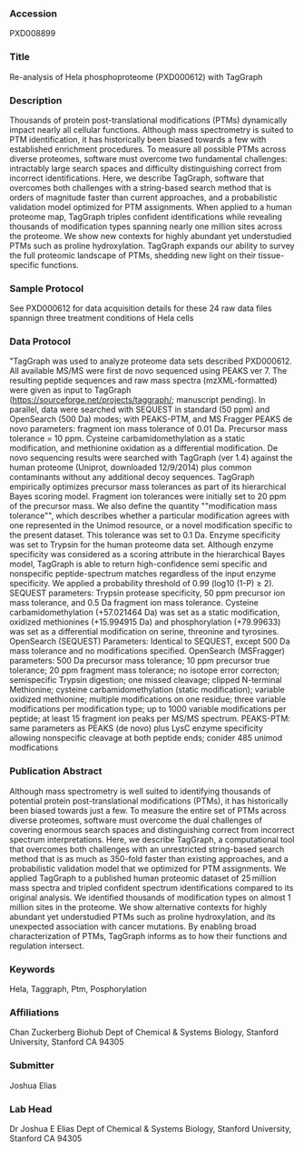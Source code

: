 ### Accession
PXD008899

### Title
Re-analysis of Hela phosphoproteome (PXD000612) with TagGraph

### Description
Thousands of protein post-translational modifications (PTMs) dynamically impact nearly all cellular functions. Although mass spectrometry is suited to PTM identification, it has historically been biased towards a few with established enrichment procedures. To measure all possible PTMs across diverse proteomes, software must overcome two fundamental challenges: intractably large search spaces and difficulty distinguishing correct from incorrect identifications. Here, we describe TagGraph, software that overcomes both challenges with a string-based search method that is orders of magnitude faster than current approaches, and a probabilistic validation model optimized for PTM assignments. When applied to a human proteome map, TagGraph triples confident identifications while revealing thousands of modification types spanning nearly one million sites across the proteome. We show new contexts for highly abundant yet understudied PTMs such as proline hydroxylation. TagGraph expands our ability to survey the full proteomic landscape of PTMs, shedding new light on their tissue-specific functions.

### Sample Protocol
See PXD000612 for data acquisition details for these 24 raw data files spannign three treatment conditions of Hela cells

### Data Protocol
"TagGraph was used to analyze proteome data sets described PXD000612. All available MS/MS were first de novo sequenced using PEAKS ver 7. The resulting peptide sequences and raw mass spectra (mzXML-formatted) were given as input to TagGraph (https://sourceforge.net/projects/taggraph/; manuscript pending).  In parallel, data were searched with SEQUEST in standard (50 ppm) and OpenSearch (500 Da) modes; with PEAKS-PTM, and MS Fragger  PEAKS de novo parameters:  fragment ion mass tolerance of 0.01 Da.  Precursor mass tolerance =  10 ppm. Cysteine carbamidomethylation as a static modification, and methionine oxidation as a differential modification.   De novo sequencing results were searched with TagGraph (ver 1.4) against the human proteome (Uniprot, downloaded 12/9/2014) plus common contaminants without any additional decoy sequences.   TagGraph empirically optimizes precursor mass tolerances as part of its hierarchical Bayes scoring model. Fragment ion tolerances were initially set to 20 ppm of the precursor mass.  We also define the quantity ""modification mass tolerance"", which describes whether a particular modification agrees with one represented in the Unimod resource, or a novel modification specific to the present dataset.  This tolerance was set to 0.1 Da. Enzyme specificity was set to Trypsin for the human proteome data set. Although enzyme specificity was considered as a scoring attribute in the hierarchical Bayes model, TagGraph is able to return high-confidence semi specific and nonspecific peptide-spectrum matches regardless of the input enzyme specificity.  We applied a probability threshold of 0.99 (log10 (1-P) ≥ 2). SEQUEST parameters: Trypsin protease specificity, 50 ppm precursor ion mass tolerance, and 0.5 Da fragment ion mass tolerance. Cysteine carbamidomethylation (+57.021464 Da) was set as a static modification, oxidized methionines (+15.994915 Da) and phosphorylation (+79.99633) was set as a differential modification on serine, threonine and tyrosines. OpenSearch (SEQUEST) Parameters: Identical to SEQUEST, except 500 Da mass tolerance and no modifications specified. OpenSearch (MSFragger) parameters: 500 Da precursor mass tolerance; 10 ppm precursor true tolerance; 20 ppm fragment mass tolerance; no isotope error correcton; semispecific Trypsin digestion; one missed cleavage; clipped N-terminal Methionine; cysteine carbamidomethylation (static modification); variable oxidized methionine; multiple modifications on one residue; three variable modifications per modification type; up to 1000 variable modifications per peptide; at least 15 fragment ion peaks per MS/MS spectrum. PEAKS-PTM: same parameters as PEAKS (de novo) plus LysC enzyme specificity allowing nonspecific cleavage at both peptide ends; conider 485 unimod modfications

### Publication Abstract
Although mass spectrometry is well suited to identifying thousands of potential protein post-translational modifications (PTMs), it has historically been biased towards just a few. To measure the entire set of PTMs across diverse proteomes, software must overcome the dual challenges of covering enormous search spaces and distinguishing correct from incorrect spectrum interpretations. Here, we describe TagGraph, a computational tool that overcomes both challenges with an unrestricted string-based search method that is as much as 350-fold faster than existing approaches, and a probabilistic validation model that we optimized for PTM assignments. We applied TagGraph to a published human proteomic dataset of 25&#x2009;million mass spectra and tripled confident spectrum identifications compared to its original analysis. We identified thousands of modification types on almost 1&#x2009;million sites in the proteome. We show alternative contexts for highly abundant yet understudied PTMs such as proline hydroxylation, and its unexpected association with cancer mutations. By enabling broad characterization of PTMs, TagGraph informs as to how their functions and regulation intersect.

### Keywords
Hela, Taggraph, Ptm, Posphorylation

### Affiliations
Chan Zuckerberg Biohub
Dept of Chemical & Systems Biology, Stanford University, Stanford CA  94305

### Submitter
Joshua Elias

### Lab Head
Dr Joshua E Elias
Dept of Chemical & Systems Biology, Stanford University, Stanford CA  94305


